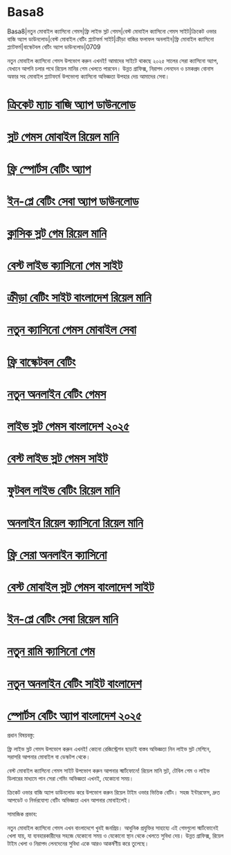 # Basa8

Basa8|নতুন মোবাইল ক্যাসিনো গেমস|ফ্রি লাইভ স্লট গেমস|বেস্ট মোবাইল ক্যাসিনো গেমস সাইট|ক্রিকেট ওভার বাজি অ্যাপ ডাউনলোড|বেস্ট মোবাইল বেটিং প্ল্যাটফর্ম সাইট|ক্রীড়া বাজির ফলাফল অনলাইন|ফ্রি মোবাইল ক্যাসিনো প্ল্যাটফর্ম|বাস্কেটবল বেটিং অ্যাপ ডাউনলোড|0709

নতুন মোবাইল ক্যাসিনো গেমস উপভোগ করুন এখনই! আমাদের সাইটে থাকছে ২০২৫ সালের সেরা ক্যাসিনো অ্যাপ, যেখানে আপনি চলার পথে রিয়েল মানির গেম খেলতে পারবেন। উন্নত গ্রাফিক্স, নিরাপদ লেনদেন ও চমকপ্রদ বোনাস অফার সহ মোবাইল প্ল্যাটফর্মে উপভোগ্য ক্যাসিনো অভিজ্ঞতা উপহার দেয় আমাদের সেবা।

#  <a href="https://basa8vip.com/">ক্রিকেট ম্যাচ বাজি অ্যাপ ডাউনলোড</a>

#  <a href="https://basa8us.com/">স্লট গেমস মোবাইল রিয়েল মানি</a>

#  <a href="https://basa8pc.com/">ফ্রি স্পোর্টস বেটিং অ্যাপ</a>

#  <a href="https://basa8pc.net/">ইন-প্লে বেটিং সেবা অ্যাপ ডাউনলোড</a>

#  <a href="https://basa8live.com/">ক্লাসিক স্লট গেম রিয়েল মানি</a>

#  <a href="https://basa8live.net/">বেস্ট লাইভ ক্যাসিনো গেম সাইট</a>

#  <a href="https://basa8hub.com/">ক্রীড়া বেটিং সাইট বাংলাদেশ রিয়েল মানি</a>

#  <a href="https://basa8hub.net/">নতুন ক্যাসিনো গেমস মোবাইল সেবা</a>

#  <a href="https://basa8wap.net/">ফ্রি বাস্কেটবল বেটিং</a>

#  <a href="https://basa8wap.com/">নতুন অনলাইন বেটিং গেমস</a>

#  <a href="https://basa8vip.com/">লাইভ স্লট গেমস বাংলাদেশ ২০২৫</a>

#  <a href="https://basa8us.com/">বেস্ট লাইভ স্লট গেমস সাইট</a>

# <a href="https://basa8live.com/">ফুটবল লাইভ বেটিং রিয়েল মানি</a>

# <a href="https://basa8live.net/">অনলাইন রিয়েল ক্যাসিনো রিয়েল মানি</a>

#  <a href="https://basa8now.com/">ফ্রি সেরা অনলাইন ক্যাসিনো</a>

#  <a href="https://basa8now.net/">বেস্ট মোবাইল স্লট গেমস বাংলাদেশ সাইট</a>

#  <a href="https://basa8pro.com/">ইন-প্লে বেটিং সেবা রিয়েল মানি</a>

#  <a href="https://basa8pro.net/">নতুন রামি ক্যাসিনো গেম</a>

#  <a href="https://basa8vip.net/">নতুন অনলাইন বেটিং সাইট বাংলাদেশ</a>

#  <a href="https://basa8us.net/">স্পোর্টস বেটিং অ্যাপ বাংলাদেশ ২০২৫</a>

প্রধান বিষয়বস্তু:

ফ্রি লাইভ স্লট গেমস উপভোগ করুন এখনই! কোনো রেজিস্ট্রেশন ছাড়াই বাস্তব অভিজ্ঞতা নিন লাইভ স্লট মেশিনে, সরাসরি আপনার মোবাইল বা ডেস্কটপ থেকে।

বেস্ট মোবাইল ক্যাসিনো গেমস সাইট উপভোগ করুন আপনার স্মার্টফোনে! রিয়েল মানি স্লট, টেবিল গেম ও লাইভ ডিলারের মাধ্যমে পান সেরা গেমিং অভিজ্ঞতা এখনই, যেকোনো সময়।

ক্রিকেট ওভার বাজি অ্যাপ ডাউনলোড করে উপভোগ করুন রিয়েল টাইম ওভার ভিত্তিক বেটিং। সহজ ইন্টারফেস, দ্রুত আপডেট ও নির্ভরযোগ্য বেটিং অভিজ্ঞতা এখন আপনার মোবাইলেই।

সামাজিক প্রভাব:

নতুন মোবাইল ক্যাসিনো গেমস এখন বাংলাদেশে খুবই জনপ্রিয়। আধুনিক প্রযুক্তির সাহায্যে এই গেমগুলো স্মার্টফোনেই খেলা যায়, যা ব্যবহারকারীদের সহজে যেকোনো সময় ও যেকোনো স্থান থেকে খেলতে সুবিধা দেয়। উন্নত গ্রাফিক্স, রিয়েল টাইম খেলা ও নিরাপদ লেনদেনের সুবিধা একে আরও আকর্ষণীয় করে তুলেছে।
